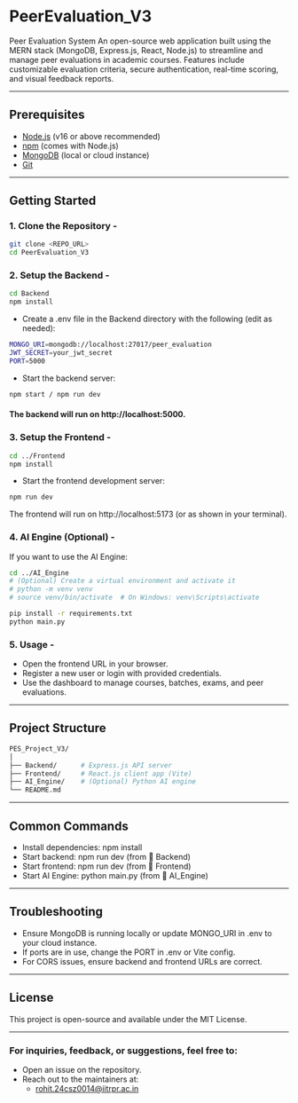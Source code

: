 # PeerEvaluation_V3

Peer Evaluation System An open-source web application built using the MERN stack (MongoDB, Express.js, React, Node.js) to streamline and manage peer evaluations in academic courses.  Features include customizable evaluation criteria, secure authentication, real-time scoring, and visual feedback reports.

---

## Prerequisites

- [Node.js](https://nodejs.org/) (v16 or above recommended)
- [npm](https://www.npmjs.com/) (comes with Node.js)
- [MongoDB](https://www.mongodb.com/try/download/community) (local or cloud instance)
- [Git](https://git-scm.com/)

---

## Getting Started

### 1. Clone the Repository -

```bash
git clone <REPO_URL>
cd PeerEvaluation_V3
```

### 2. Setup the Backend -

```bash
cd Backend
npm install
```

* Create a .env file in the Backend directory with the following (edit as needed):
```bash
MONGO_URI=mongodb://localhost:27017/peer_evaluation
JWT_SECRET=your_jwt_secret
PORT=5000
```

* Start the backend server:
```bash
npm start / npm run dev
```
#### The backend will run on http://localhost:5000.

### 3. Setup the Frontend -
```bash
cd ../Frontend
npm install
```

* Start the frontend development server:
```bash
npm run dev
```
The frontend will run on http://localhost:5173 (or as shown in your terminal).

### 4. AI Engine (Optional) -
If you want to use the AI Engine:
```bash
cd ../AI_Engine
# (Optional) Create a virtual environment and activate it
# python -m venv venv
# source venv/bin/activate  # On Windows: venv\Scripts\activate

pip install -r requirements.txt
python main.py
```

### 5. Usage -
* Open the frontend URL in your browser.
* Register a new user or login with provided credentials.
* Use the dashboard to manage courses, batches, exams, and peer evaluations.

---
## Project Structure
```bash
PES_Project_V3/
│
├── Backend/      # Express.js API server
├── Frontend/     # React.js client app (Vite)
├── AI_Engine/    # (Optional) Python AI engine
└── README.md
```

---
## Common Commands
* Install dependencies: npm install
* Start backend: npm run dev (from 📁 Backend)
* Start frontend: npm run dev (from 📁 Frontend)
* Start AI Engine: python main.py (from 📁 AI_Engine)

---
## Troubleshooting
* Ensure MongoDB is running locally or update MONGO_URI in .env to your cloud instance.
* If ports are in use, change the PORT in .env or Vite config.
* For CORS issues, ensure backend and frontend URLs are correct.

---
## License
This project is open-source and available under the MIT License.

---
### For inquiries, feedback, or suggestions, feel free to:

* Open an issue on the repository.
* Reach out to the maintainers at:
    - rohit.24csz0014@iitrpr.ac.in